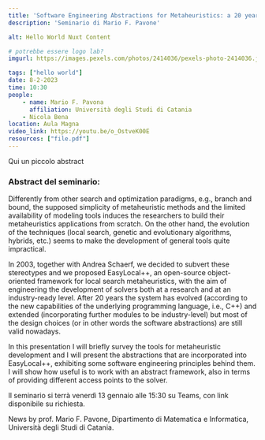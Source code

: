 ```yaml
---
title: 'Software Engineering Abstractions for Metaheuristics: a 20 years journey'
description: 'Seminario di Mario F. Pavone'

alt: Hello World Nuxt Content

# potrebbe essere logo lab?
imgurl: https://images.pexels.com/photos/2414036/pexels-photo-2414036.jpeg?auto=compress&cs=tinysrgb&w=1260&h=750&dpr=2

tags: ["hello world"]
date: 8-2-2023
time: 10:30
people:
    - name: Mario F. Pavona
      affiliation: Università degli Studi di Catania
    - Nicola Bena
location: Aula Magna
video_link: https://youtu.be/o_OstveK00E
resources: ["file.pdf"]
---
```

Qui un piccolo abstract
### Abstract del seminario:
Differently from other search and optimization paradigms, e.g., branch and bound, the supposed simplicity of metaheuristic methods and the limited availability of modeling tools induces the researchers to build their metaheuristics applications from scratch. On the other hand, the evolution of the techniques (local search, genetic and evolutionary algorithms, hybrids, etc.) seems to make the development of general tools quite impractical.

In 2003, together with Andrea Schaerf, we decided to subvert these stereotypes and we proposed EasyLocal++, an open-source object-oriented framework for local search metaheuristics, with the aim of engineering the development of solvers both at a research and at an industry-ready level. After 20 years the system has evolved (according to the new capabilities of the underlying programming language, i.e., C++) and extended (incorporating further modules to be industry-level) but most of the design choices (or in other words the software abstractions) are still valid nowadays.

In this presentation I will briefly survey the tools for metaheuristic development and I will present the abstractions that are incorporated into EasyLocal++, exhibiting some software engineering principles behind them. I will show how useful is to work with an abstract framework, also in terms of providing different access points to the solver.


Il seminario si terrà venerdì 13 gennaio alle 15:30 su Teams, con link disponibile su richiesta.

News by prof. Mario F. Pavone, Dipartimento di Matematica e Informatica, Università degli Studi di Catania.